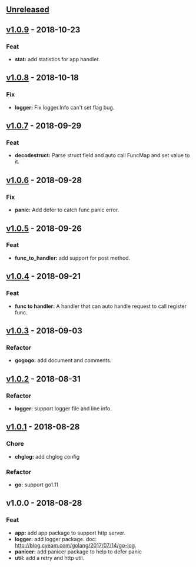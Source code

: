<a name="unreleased"></a>
## [Unreleased]


<a name="v1.0.9"></a>
## [v1.0.9] - 2018-10-23
### Feat
- **stat:** add statistics for app handler.


<a name="v1.0.8"></a>
## [v1.0.8] - 2018-10-18
### Fix
- **logger:** Fix logger.Info can't set flag bug.


<a name="v1.0.7"></a>
## [v1.0.7] - 2018-09-29
### Feat
- **decodestruct:** Parse struct field and auto call FuncMap and set value to it.


<a name="v1.0.6"></a>
## [v1.0.6] - 2018-09-28
### Fix
- **panic:** Add defer to catch func panic error.


<a name="v1.0.5"></a>
## [v1.0.5] - 2018-09-26
### Feat
- **func_to_handler:** add support for post method.


<a name="v1.0.4"></a>
## [v1.0.4] - 2018-09-21
### Feat
- **func to handler:** A handler that can auto handle request to call register func.


<a name="v1.0.3"></a>
## [v1.0.3] - 2018-09-03
### Refactor
- **gogogo:** add document and comments.


<a name="v1.0.2"></a>
## [v1.0.2] - 2018-08-31
### Refactor
- **logger:** support logger file and line info.


<a name="v1.0.1"></a>
## [v1.0.1] - 2018-08-28
### Chore
- **chglog:** add chglog config

### Refactor
- **go:** support go1.11


<a name="v1.0.0"></a>
## v1.0.0 - 2018-08-28
### Feat
- **app:** add app package to support http server.
- **logger:** add logger package. doc: http://blog.cyeam.com/golang/2017/07/14/go-log.
- **panicer:** add panicer package to help to defer panic
- **util:** add a retry and http util.


[Unreleased]: https://github.com/mnhkahn/gogogo/compare/v1.0.9...HEAD
[v1.0.9]: https://github.com/mnhkahn/gogogo/compare/v1.0.8...v1.0.9
[v1.0.8]: https://github.com/mnhkahn/gogogo/compare/v1.0.7...v1.0.8
[v1.0.7]: https://github.com/mnhkahn/gogogo/compare/v1.0.6...v1.0.7
[v1.0.6]: https://github.com/mnhkahn/gogogo/compare/v1.0.5...v1.0.6
[v1.0.5]: https://github.com/mnhkahn/gogogo/compare/v1.0.4...v1.0.5
[v1.0.4]: https://github.com/mnhkahn/gogogo/compare/v1.0.3...v1.0.4
[v1.0.3]: https://github.com/mnhkahn/gogogo/compare/v1.0.2...v1.0.3
[v1.0.2]: https://github.com/mnhkahn/gogogo/compare/v1.0.1...v1.0.2
[v1.0.1]: https://github.com/mnhkahn/gogogo/compare/v1.0.0...v1.0.1
